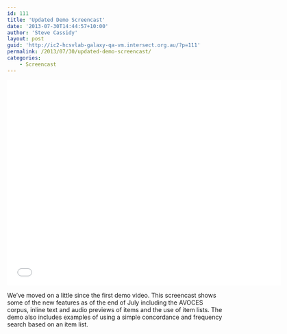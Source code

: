 ```yaml
---
id: 111
title: 'Updated Demo Screencast'
date: '2013-07-30T14:44:57+10:00'
author: 'Steve Cassidy'
layout: post
guid: 'http://ic2-hcsvlab-galaxy-qa-vm.intersect.org.au/?p=111'
permalink: /2013/07/30/updated-demo-screencast/
categories:
    - Screencast
---
```


<iframe allowfullscreen="" frameborder="0" height="480" loading="lazy" src="//www.youtube.com/embed/VcN5VwhRtGs" width="640"></iframe>

We’ve moved on a little since the first demo video. This screencast shows some of the new features as of the end of July including the AVOCES corpus, inline text and audio previews of items and the use of item lists. The demo also includes examples of using a simple concordance and frequency search based on an item list.